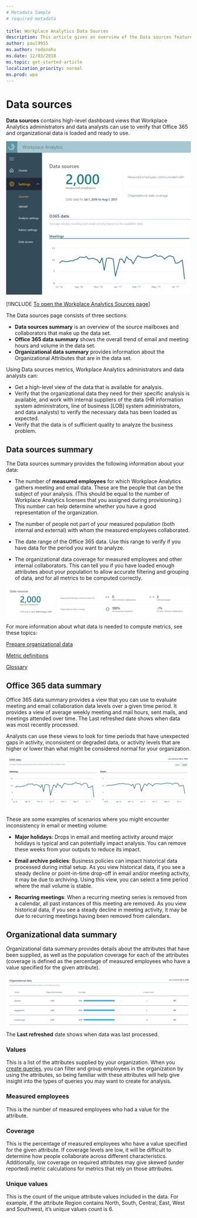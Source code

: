 ```yaml
---
# Metadata Sample
# required metadata

title: Workplace Analytics Data Sources
description: This article gives an overview of the Data sources feature in Workplace Analytics. 
author: paul9955
ms.author: rodonahu
ms.date: 12/03/2018
ms.topic: get-started-article
localization_priority: normal 
ms.prod: wpa
---
```


# Data sources

**Data sources** contains high-level dashboard views that Workplace Analytics administrators and data analysts can use to verify that Office 365 and organizational data is loaded and ready to use.

![Data sources](../images/WpA/Use/data-sources.png)

[!INCLUDE [To open the Workplace Analytics Sources page](../includes/to-open-wpa-sources.md)]

The Data sources page consists of three sections:

* **Data sources summary** is an overview of the source mailboxes and collaborators that make up the data set.
* **Office 365 data summary** shows the overall trend of email and meeting hours and volume in the data set.
* **Organizational data summary** provides information about the Organizational Attributes that are in the data set.

Using Data sources metrics, Workplace Analytics administrators and data analysts can:

* Get a high-level view of the data that is available for analysis.
* Verify that the organizational data they need for their specific analysis is available, and work with internal suppliers of the data (HR information system administrators, line of business [LOB] system administrators, and data analysts) to verify the necessary data has been loaded as expected.
* Verify that the data is of sufficient quality to analyze the business problem.

## Data sources summary
The Data sources summary provides the following information about your data:

* The number of **measured employees** for which Workplace Analytics gathers meeting and email data. These are the people that can be the subject of your analysis. (This should be equal to the number of Workplace Analytics licenses that you assigned during provisioning.) This number can help determine whether you have a good representation of the organization.

* The number of people not part of your measured population (both internal and external) with whom the measured employees collaborated.

* The date range of the Office 365 data. Use this range to verify if you have data for the period you want to analyze.

* The organizational data coverage for measured employees and other internal collaborators. This can tell you if you have loaded enough attributes about your population to allow accurate filtering and grouping of data, and for all metrics to be computed correctly.

![Data sources summary](../images/wpa/Use/Data-sources-summary.png)

For more information about what data is needed to compute metrics, see these topics:

[Prepare organizational data](../setup/Prepare-organizational-data.md)

[Metric definitions](../Use/Metric-definitions.md)

[Glossary](../Use/Glossary.md)

## Office 365 data summary
Office 365 data summary provides a view that you can use to evaluate meeting and email collaboration data levels over a given time period. It provides a view of average weekly meeting and mail hours, sent mails, and meetings attended over time. The Last refreshed date shows when data was most recently processed.

Analysts can use these views to look for time periods that have unexpected gaps in activity, inconsistent or degraded data, or activity levels that are higher or lower than what might be considered normal for your organization.

![Data sources summary](../images/wpa/Use/o365-data.png)

These are some examples of scenarios where you might encounter inconsistency in email or meeting volume:

* **Major holidays**: Drops in email and meeting activity around major holidays is typical and can potentially impact analysis. You can remove these weeks from your outputs to reduce its impact.

* **Email archive policies**: Business policies can impact historical data processed during initial setup. As you view historical data, if you see a steady decline or point-in-time drop-off in email and/or meeting activity, it may be due to archiving. Using this view, you can select a time period where the mail volume is stable.

* **Recurring meetings**: When a recurring meeting series is removed from a calendar, all past instances of this meeting are removed. As you view historical data, if you see a steady decline in meeting activity, it may be due to recurring meetings having been removed from calendars.

## Organizational data summary

Organizational data summary provides details about the attributes that have been supplied, as well as the population coverage for each of the attributes (coverage is defined as the percentage of measured employees who have a value specified for the given attribute). 

![Data sources summary](../images/wpa/Use/organizational-data-summary.png)

The **Last refreshed** date shows when data was last processed.

### Values
This is a list of the attributes supplied by your organization. When you [create queries](../Tutorials/Query-basics.md), you can filter and group employees in the organization by using the attributes, so being familiar with these attributes will help give insight into the types of queries you may want to create for analysis.

### Measured employees
This is the number of measured employees who had a value for the attribute.

### Coverage
This is the percentage of measured employees who have a value specified for the given attribute. If coverage levels are low, it will be difficult to determine how people collaborate across different characteristics. Additionally, low coverage on required attributes may give skewed (under reported) metric calculations for metrics that rely on those attributes.

### Unique values
This is the count of the unique attribute values included in the data. For example, if the attribute Region contains North, South, Central, East, West and Southwest, it’s unique values count is 6.
